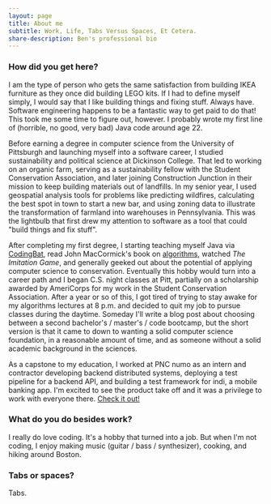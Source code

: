 ```yaml
---
layout: page
title: About me
subtitle: Work, Life, Tabs Versus Spaces, Et Cetera.
share-description: Ben's professional bio
---
```


### How did you get here?

I am the type of person who gets the same satisfaction from building IKEA furniture as they once did building LEGO kits. If I had to define myself simply, I would say that I like building things and fixing stuff. Always have. Software engineering happens to be a fantastic way to get paid to do that! This took me some time to figure out, however. I probably wrote my first line of (horrible, no good, very bad) Java code around age 22.

Before earning a degree in computer science from the University of Pittsburgh and launching myself into a software career, I studied sustainability and political science at Dickinson College. That led to working on an organic farm, serving as a sustainability fellow with the Student Conservation Association, and later joining Construction Junction in their mission to keep building materials out of landfills. In my senior year, I used geospatial analysis tools for problems like predicting wildfires, calculating the best spot in town to start a new bar, and using zoning data to illustrate the transformation of farmland into warehouses in Pennsylvania. This was the lightbulb that first drew my attention to software as a tool that could "build things and fix stuff".

After completing my first degree, I starting teaching myself Java via [CodingBat](https://codingbat.com/java), read John MacCormick's book on [algorithms](https://en.wikipedia.org/wiki/9_Algorithms_That_Changed_the_Future), watched *The Imitation Game*, and generally geeked out about the potential of applying computer science to conservation. Eventually this hobby would turn into a career path and I began C.S. night classes at Pitt, partially on a scholarship awarded by AmeriCorps for my work in the Student Conservation Association. After a year or so of this, I got tired of trying to stay awake for my algorithms lectures at 8 p.m. and decided to quit my job to pursue classes during the daytime. Someday I'll write a blog post about choosing between a second bachelor's / master's / code bootcamp, but the short version is that it came to down to wanting a solid computer science foundation, in a reasonable amount of time, and as someone without a solid academic background in the sciences.

As a capstone to my education, I worked at PNC numo as an intern and contractor developing backend distributed systems, deploying a test pipeline for a backend API, and building a test framework for indi, a mobile banking app. I'm excited to see the product take off and it was a privilege to work with everyone there. [Check it out!](https://goindi.com/)

### What do you do besides work?

I really do love coding. It's a hobby that turned into a job. But when I'm not coding, I enjoy making music (guitar / bass / synthesizer), cooking, and hiking around Boston.

### Tabs or spaces?
Tabs.
